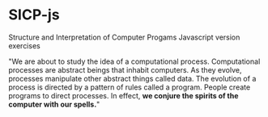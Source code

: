 # SICP-js
Structure and Interpretation of Computer Progams Javascript version exercises

"We are about to study the idea of a computational process. Computational processes
are abstract beings that inhabit computers. As they evolve, processes manipulate
other abstract things called data. The evolution of a process is directed by a pattern
of rules called a program. People create programs to direct processes. In effect, <b>we
conjure the spirits of the computer with our spells.</b>"
